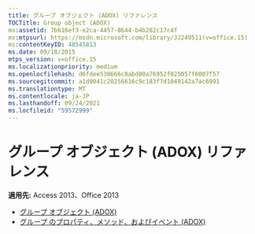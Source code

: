 ```yaml
---
title: グループ オブジェクト (ADOX) リファレンス
TOCTitle: Group object (ADOX)
ms:assetid: 7b616ef3-e2ca-4457-8644-b4b282c17c4f
ms:mtpsurl: https://msdn.microsoft.com/library/JJ249511(v=office.15)
ms:contentKeyID: 48545813
ms.date: 09/18/2015
mtps_version: v=office.15
ms.localizationpriority: medium
ms.openlocfilehash: d6fdee538666c8abd80a76952f025057f6007f57
ms.sourcegitcommit: a1d9041c20256616c9c183f7d1049142a7ac6991
ms.translationtype: MT
ms.contentlocale: ja-JP
ms.lasthandoff: 09/24/2021
ms.locfileid: "59572999"
---
```

# <a name="group-object-adox-reference"></a>グループ オブジェクト (ADOX) リファレンス

**適用先:** Access 2013、Office 2013

- [グループ オブジェクト (ADOX)](group-object-adox.md)
- [グループ のプロパティ、メソッド、およびイベント (ADOX)](group-properties-methods-and-events-adox.md)

